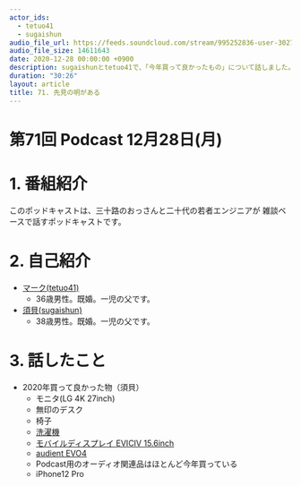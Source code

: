 ```yaml
---
actor_ids:
  - tetuo41
  - sugaishun
audio_file_url: https://feeds.soundcloud.com/stream/995252836-user-302747142-yarukinai-71-2020-12-28.mp3
audio_file_size: 14611643
date: 2020-12-28 00:00:00 +0900
description: sugaishunとtetuo41で、「今年買って良かったもの」について話しました。
duration: "30:26"
layout: article
title: 71. 先見の明がある
---
```


# 第71回 Podcast 12月28日(月)

# 1. 番組紹介
  このポッドキャストは、三十路のおっさんと二十代の若者エンジニアが
  雑談ベースで話すポッドキャストです。

# 2. 自己紹介
- [マーク(tetuo41)](https://twitter.com/tetuo41)
  - 36歳男性。既婚。一児の父です。
- [須貝(sugaishun)](https://twitter.com/sugaishun)
  - 38歳男性。既婚。一児の父です。

# 3. 話したこと
- 2020年買って良かった物（須貝）
  - モニタ(LG 4K 27inch)
  - 無印のデスク
  - 椅子
  - [洗濯機](https://panasonic.jp/wash/products/na_vx900b.html)
  - [モバイルディスプレイ EVICIV 15.6inch](https://www.amazon.co.jp/gp/product/B07ZNTHZHZ/)
  - [audient EVO4](http://www.allaccess.co.jp/audient/evo4/)
  - Podcast用のオーディオ関連品はほとんど今年買っている
  - iPhone12 Pro

